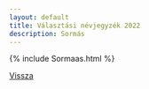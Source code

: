 ```yaml
---
layout: default
title: Választási névjegyzék 2022
description: Sormás
---
```


{% include Sormaas.html %}

[Vissza](./)